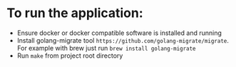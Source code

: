 # To run the application:
 - Ensure docker or docker compatible software is installed and running
 - Install golang-migrate tool `https://github.com/golang-migrate/migrate`. For example with brew just run ```brew install golang-migrate```
 - Run ```make``` from project root directory

